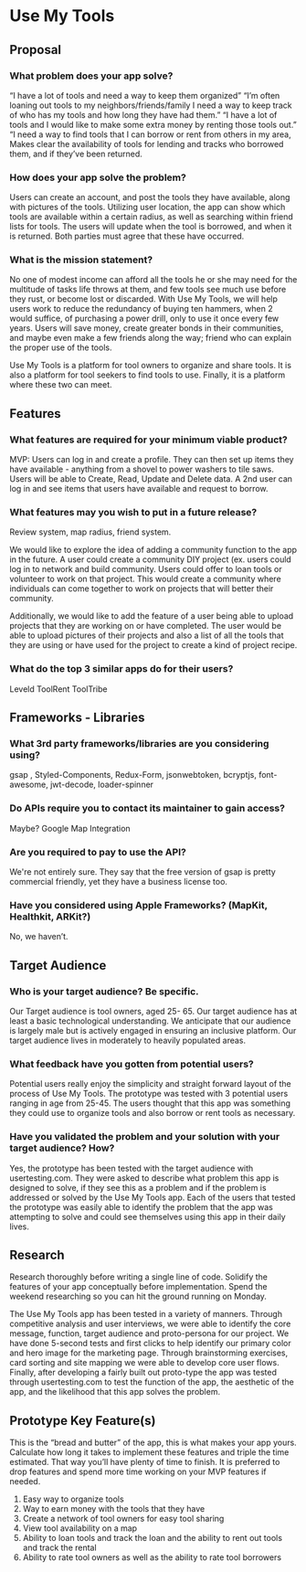 # Use My Tools

## Proposal

### What problem does your app solve?
“I have a lot of tools and need a way to keep them organized” 
“I’m often loaning out tools to my neighbors/friends/family I need a way to keep track of who has my tools and how long they have had them.”
“I have a lot of tools and I would like to make some extra money by renting those tools out.”
“I need a way to find tools that I can borrow or rent from others in my area, 
Makes clear the availability of tools for lending and tracks who borrowed them, and if they’ve been returned.

### How does your app solve the problem?

Users can create an account, and post the tools they have available, along with pictures of the tools. Utilizing user location, the app can show which tools are available within a certain radius, as well as searching within friend lists for tools. The users will update when the tool is borrowed, and when it is returned. Both parties must agree that these have occurred.

### What is the mission statement?

No one of modest income can afford all the tools he or she may need for the multitude of tasks life throws at them, and few tools see much use before they rust, or become lost or discarded. With Use My Tools, we will help users work to reduce the redundancy of buying ten hammers, when 2 would suffice, of purchasing a power drill, only to use it once every few years. Users will save money, create greater bonds in their communities, and maybe even make a few friends along the way; friend who can explain the proper use of the tools.

Use My Tools is a platform for tool owners to organize and share tools.  It is also a platform for tool seekers to find tools to use.  Finally, it is a platform where these two can meet. 

## Features

### What features are required for your minimum viable product?

MVP: Users can log in and create a profile. They can then set up items they have available - anything from a shovel to power washers to tile saws. Users will be able to Create, Read, Update and Delete data. A 2nd user can log in and see items that users have available and request to borrow.

### What features may you wish to put in a future release?

Review system, map radius, friend system. 

We would like to explore the idea of adding a community function to the app in the future.  A user could create a community DIY project (ex.  users could log in to network and build community.  Users could offer to loan tools or volunteer to work on that project.  This would create a community where individuals can come together to work on projects that will better their community.

Additionally, we would like to add the feature of a user being able to upload projects that they are working on or have completed.  The user would be able to upload pictures of their projects and also a list of all the tools that they are using or have used for the project to create a kind of project recipe.  

### What do the top 3 similar apps do for their users?
Leveld
ToolRent
ToolTribe

## Frameworks - Libraries

### What 3rd party frameworks/libraries are you considering using?

gsap , Styled-Components, Redux-Form, jsonwebtoken, bcryptjs, font-awesome, jwt-decode, loader-spinner

### Do APIs require you to contact its maintainer to gain access?

Maybe?  Google Map Integration

### Are you required to pay to use the API?

We're not entirely sure. They say that the free version of gsap is pretty commercial friendly, yet they have a business license too. 

### Have you considered using Apple Frameworks? (MapKit, Healthkit, ARKit?)

No, we haven’t.

## Target Audience


### Who is your target audience? Be specific.

Our Target audience is tool owners, aged 25- 65.  Our target audience has at least a basic technological understanding.  We anticipate that our audience is largely male but is actively engaged in ensuring an inclusive platform.  Our target audience lives in moderately to heavily populated areas. 


### What feedback have you gotten from potential users?

Potential users really enjoy the simplicity and straight forward layout of the process of Use My Tools. The prototype was tested with 3 potential users ranging in age from 25-45.  The users thought that this app was something they could use to organize tools and also borrow or rent tools as necessary.  


### Have you validated the problem and your solution with your target audience? How?

Yes, the prototype has been tested with the target audience with usertesting.com.  They were asked to describe what problem this app is designed to solve, if they see this as a problem and if the problem is addressed or solved by the Use My Tools app. Each of the users that tested the prototype was easily able to identify the problem that the app was attempting to solve and could see themselves using this app in their daily lives. 

## Research
Research thoroughly before writing a single line of code. Solidify the features of your app conceptually before implementation. Spend the weekend researching so you can hit the ground running on Monday.

The Use My Tools app has been tested in a variety of manners.  Through competitive analysis and user interviews, we were able to identify the core message, function, target audience and proto-persona for our project.  We have done 5-second tests and first clicks to help identify our primary color and hero image for the marketing page.  Through brainstorming exercises, card sorting and site mapping we were able to develop core user flows.  Finally, after developing a fairly built out proto-type the app was tested through usertesting.com to test the function of the app, the aesthetic of the app, and the likelihood that this app solves the problem.  

## Prototype Key Feature(s)

This is the “bread and butter” of the app, this is what makes your app yours. Calculate how long it takes to implement these features and triple the time estimated. That way you’ll have plenty of time to finish. It is preferred to drop features and spend more time working on your MVP features if needed.

1. Easy way to organize tools 
2. Way to earn money with the tools that they have
3. Create a network of tool owners for easy tool sharing
4. View tool availability on a map
5. Ability to loan tools and track the loan and the ability to rent out tools and track the rental
6. Ability to rate tool owners as well as the ability to rate tool borrowers

